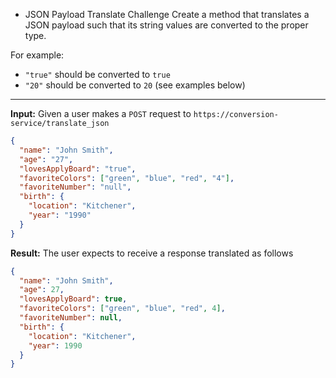 * JSON Payload Translate Challenge
Create a method that translates a JSON payload such that its string values are converted to the proper type.

For example:
- `"true"` should be converted to `true`
- `"20"` should be converted to `20`
(see examples below)

-----

**Input:**
Given a user makes a `POST` request to `https://conversion-service/translate_json`
```json
{
  "name": "John Smith",
  "age": "27",
  "lovesApplyBoard": "true",
  "favoriteColors": ["green", "blue", "red", "4"],
  "favoriteNumber": "null",
  "birth": {
    "location": "Kitchener",
    "year": "1990"
  }
}
```
**Result:**
The user expects to receive a response translated as follows
```json
{
  "name": "John Smith",
  "age": 27,
  "lovesApplyBoard": true,
  "favoriteColors": ["green", "blue", "red", 4],
  "favoriteNumber": null,
  "birth": {
    "location": "Kitchener",
    "year": 1990
  }
}
```